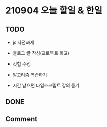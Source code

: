 # 210904 오늘 할일 & 한일

## TODO

- js 사전과제

- 블로그 글 작성(프로젝트 회고)

- 깃헙 수정

- 알고리즘 복습하기

- 시간 남으면 타입스크립트 강의 듣기

## DONE

## Comment
